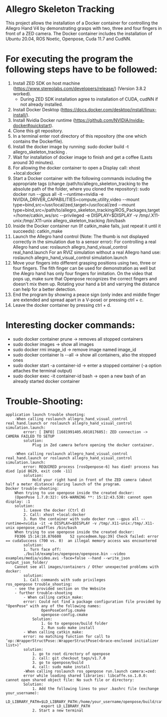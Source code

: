 # Allegro Skeleton Tracking

This project allows the installation of a Docker container for controlling the Allegro Hand V4 by demonstrating grasps with two, three and four fingers in front of a ZED camera. The Docker container includes the installation of Ubuntu 20.04, ROS Noetic, Openpose, Cuda 11.7 and CudNN.

# For executing the program the following steps have to be followed:
1. Install ZED SDK on host machine (https://www.stereolabs.com/developers/release/) (Version 3.8.2 worked).
	- During ZED SDK installation agree to installation of CUDA, cudNN if not already installed.
2. Install Docker Desktop (https://docs.docker.com/desktop/install/linux-install/).
3. Install Nvidia Docker runtime (https://github.com/NVIDIA/nvidia-docker#quickstart).
4. Clone this git repository.
5. In a terminal enter root directory of this repository (the one which contains the Dockerfile).
6. Install the docker image by running:
	sudo docker build -t allegro_skeleton_tracking .
7. Wait for installation of docker image to finish and get a coffee (Lasts around 30 minutes).
8. For allowing the docker container to open a Display call:
	xhost +local:docker 
9. Start a Docker container with the following commands including the appropriate tags (change /path/to/allegro_skeleton_tracking to the absolute path of the folder, where you cloned the repository):
	sudo docker run --gpus all -it --runtime=nvidia -e NVIDIA_DRIVER_CAPABILITIES=compute,utility,video --mount type=bind,src=/usr/local/zed,target=/usr/local/zed --mount type=bind,src=/path/to/allegro_skeleton_tracking/ROS_Packages,target=/home/catkin_ws/src --privileged -e  DISPLAY=$DISPLAY -v /tmp/.X11-unix:/tmp/.X11-unix allegro_skeleton_tracking /bin/bash
10. Inside the Docker container run (If catkin_make fails, just repeat it until it succeeds): 
	catkin_make
11. Launch the Allegro hand control (Note: The thumb is not displayed correctly in the simulation due to a sensor error):
	For controlling a real Allegro hand use:
		roslaunch allegro_hand_visual_control real_hand.launch
	For an RVIZ simulation without a real Allegro hand use:
		roslaunch allegro_hand_visual_control simulation.launch
12. Move your fingers into different grasping positions using two, three or four fingers. The fith finger can be used for demonstration as well but the Alegro hand has only four fingers for imitation. On the video that pops up, make sure that Openpose recognizes the correct fingers and doesn't mix them up. Rotating your hand a bit and varrying the distance can help for a better detection. 
13. End the program by showing a peace sign (only index and middle finger are extended and spread apart in a V-pose) or pressing ctrl + c.
14. Leave the docker container by pressing ctrl + d.

# Interesting docker commands:
- sudo docker container prune 		-> removes all stopped containers
- sudo docker images 				-> show all images
- sudo docker rmi image_id 			-> remove image named image_id
- sudo docker container ls --all		-> show all containers, also the stopped ones
- sudo docker start -a container-id		-> enter a stopped container (-a option attaches the terminal output)
- sudo docker exec -it container-id bash	-> open a new bash of an already started docker container

# Trouble-Shooting:
	application launch trouble shooting:
		-When calling roslaunch allegro_hand_visual_control real_hand.launch or roslaunch allegro_hand_visual_control simulation.launch:	
			error: [ INFO] [1681991405.601017605]: ZED connection -> CAMERA FAILED TO SETUP
			solution:
				Plug in Zed camera before opening the docker container.
		
		-When calling roslaunch allegro_hand_visual_control real_hand.launch or roslaunch allegro_hand_visual_control simulation.launch:
			error: REQUIRED process [rosOpenpose-6] has died! process has died [pid 8629, exit code -11]
			solution:
				Hold your right hand in front of the ZED camera (about half a meter distance) during launch of the program.
	Docker trouble-shooting:
		When trying to use openpose inside the created docker:
		(OpenPose 1.7.0:32): Gtk-WARNING **: 15:12:43.538: cannot open display: :1
		solution:
			1. Leave the docker (Ctrl d)
			2. Call: xhost +local:docker
			3. Run the container with sudo docker run --gpus all --runtime=nvidia -it -e DISPLAY=$DISPLAY -v /tmp/.X11-unix:/tmp/.X11-unix openpose_cwaffles /bin/bash
		When trying to use openpose inside the created docker:
		F0306 15:14:18.876608    52 syncedmem.hpp:39] Check failed: error == cudaSuccess (700 vs. 0)  an illegal memory access was encountered
			solution:
			1. Turn face off:
			./build/examples/openpose/openpose.bin --video examples/media/video.avi -face=false --hand --write_json output_json_folder/
		Cannot see all images/containers / Other unexpected problems with docker:
			solution:
			1. Call commands with sudo privileges
	ros_openpose trouble_shooting:
		- see the provided section on the Website 
		- further trouble-shooting
			- When calling catkin_make:
			error: Could not find a package configuration file provided by "OpenPose" with any of the following names:
    				OpenPoseConfig.cmake
    				openpose-config.cmake
    			Solution:
	    			1. Go to openpose/build folder
	    			2. Run sudo make install
			- When calling catkin_make:
			error: no matching function for call to ‘op::WrapperStructPose::WrapperStructPose(<brace-enclosed initializer list>)’
			solution:
			 	1. go to root directory of openpose
			 	2. call: git checkout tags/v1.7.0
			 	3. go to openpose/build
			 	4. call: sudo make install
			-When calling roslaunch ros_openpose run.launch camera:=zed:
			error while loading shared libraries: libcaffe.so.1.0.0: cannot open shared object file: No such file or directory:
			Solution:
				1. Add the following lines to your .bashrc file (exchange your_username): 
					LD_LIBRARY_PATH=$LD_LIBRARY_PATH:/home/your_username/openpose/build/caffe/lib
					export LD_LIBRARY_PATH
				2. Start a new terminal

 


